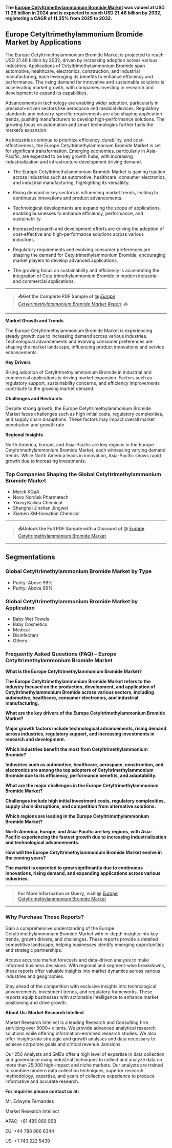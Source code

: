 <p><strong>The <a href="https://www.marketresearchintellect.com/download-sample/?rid=947316&amp;utm_source=Pulse-April-Europe&amp;utm_medium=852">Europe Cetyltrimethylammonium Bromide Market</a> was valued at USD 11.26 billion in 2024 and is expected to reach USD 21.46 billion by 2032, registering a CAGR of 11.35% from 2025 to 2032.</strong></p><h2>Europe Cetyltrimethylammonium Bromide Market by Applications&nbsp;</h2><p><p>The Europe Cetyltrimethylammonium Bromide Market is projected to reach USD 21.46 billion by 2032, driven by increasing adoption across various industries. Applications of Cetyltrimethylammonium Bromide span automotive, healthcare, electronics, construction, and industrial manufacturing, each leveraging its benefits to enhance efficiency and performance. The rising demand for innovative and sustainable solutions is accelerating market growth, with companies investing in research and development to expand its capabilities.</p><p>Advancements in technology are enabling wider adoption, particularly in precision-driven sectors like aerospace and medical devices. Regulatory standards and industry-specific requirements are also shaping application trends, pushing manufacturers to develop high-performance solutions. The growing focus on automation and smart technologies further fuels the market&rsquo;s expansion.</p><p>As industries continue to prioritize efficiency, durability, and cost-effectiveness, the Europe Cetyltrimethylammonium Bromide Market is set for significant transformation. Emerging economies, particularly in Asia-Pacific, are expected to be key growth hubs, with increasing industrialization and infrastructure development driving demand.</p></p><ul><li><p>The Europe Cetyltrimethylammonium Bromide Market is gaining traction across industries such as automotive, healthcare, consumer electronics, and industrial manufacturing, highlighting its versatility.</p></li><li><p>Rising demand in key sectors is influencing market trends, leading to continuous innovations and product advancements.</p></li><li><p>Technological developments are expanding the scope of applications, enabling businesses to enhance efficiency, performance, and sustainability.</p></li><li><p>Increased research and development efforts are driving the adoption of cost-effective and high-performance solutions across various industries.</p></li><li><p>Regulatory requirements and evolving consumer preferences are shaping the demand for Cetyltrimethylammonium Bromide, encouraging market players to develop advanced applications.</p></li><li><p>The growing focus on sustainability and efficiency is accelerating the integration of Cetyltrimethylammonium Bromide in modern industrial and commercial applications.</p></li></ul><hr /><blockquote><p><strong><span class="font-[700]">📥Get the Complete PDF Sample of @ </span></strong><em><span class="font-[700]"><a href="https://www.marketresearchintellect.com/download-sample/?rid=947316&amp;utm_source=Pulse-April-Europe&amp;utm_medium=852" target="_blank" data-tracking-control-name="article-ssr-frontend-pulse_little-text-block" data-tracking-will-navigate="" data-test-link="">Europe Cetyltrimethylammonium Bromide Market Report</a>&nbsp;📥</span></em></p></blockquote><hr /><p class="" data-start="77" data-end="360"><strong data-start="77" data-end="105">Market Growth and Trends</strong></p><p class="" data-start="77" data-end="360">The Europe Cetyltrimethylammonium Bromide Market is experiencing steady growth due to increasing demand across various industries. Technological advancements and evolving consumer preferences are shaping the market landscape, influencing product innovations and service enhancements.</p><p class="" data-start="362" data-end="606"><strong data-start="362" data-end="377">Key Drivers</strong></p><p class="" data-start="362" data-end="606">Rising adoption of Cetyltrimethylammonium Bromide in industrial and commercial applications is driving market expansion. Factors such as regulatory support, sustainability concerns, and efficiency improvements contribute to the growing market demand.</p><p class="" data-start="608" data-end="849"><strong data-start="608" data-end="637">Challenges and Restraints</strong></p><p class="" data-start="608" data-end="849">Despite strong growth, the Europe Cetyltrimethylammonium Bromide Market faces challenges such as high initial costs, regulatory complexities, and supply chain disruptions. These factors may impact overall market penetration and growth rate.</p><p class="" data-start="851" data-end="1095"><strong data-start="851" data-end="872">Regional Insights</strong></p><p class="" data-start="851" data-end="1095">North America, Europe, and Asia-Pacific are key regions in the Europe Cetyltrimethylammonium Bromide Market, each witnessing varying demand trends. While North America leads in innovation, Asia-Pacific shows rapid growth due to increasing investments.</p><p><h3>Top Companies Shaping the Global Cetyltrimethylammonium Bromide Market </h3><ul><li>Merck KGaA</li><li>Novo Nordisk Pharmatech</li><li>Yixing Kailida Chemical</li><li>Shanghai Jinshan Jingwei</li><li>Xiamen XM-Inovation Chemical</li></ul></p><hr /><blockquote><p><strong>📥Unlock the Full PDF Sample with a Discount of @</strong> <a href="https://www.marketresearchintellect.com/ask-for-discount/?rid=947316&amp;utm_source=Pulse-April-Europe&amp;utm_medium=852">Europe Cetyltrimethylammonium Bromide Market</a></p></blockquote><hr /><p><h2>Segmentations</h2><h3>Global Cetyltrimethylammonium Bromide Market by Type</h3><ul><li>Purity: Above 98%</li><li>Purity: Above 99%</li></ul><h3>Global Cetyltrimethylammonium Bromide Market by Application</h3><ul><li>Baby Wet Towels</li><li>Baby Cosmetics</li><li>Medical</li><li>Disinfectant</li><li>Others</li></ul></p><h3><strong>Frequently Asked Questions (FAQ) &ndash; Europe Cetyltrimethylammonium Bromide Market</strong></h3><p><strong>What is the Europe Cetyltrimethylammonium Bromide Market?</strong></p><p><strong>The Europe Cetyltrimethylammonium Bromide Market refers to the industry focused on the production, development, and application of Cetyltrimethylammonium Bromide across various sectors, including automotive, healthcare, consumer electronics, and industrial manufacturing.</strong></p><p><strong>What are the key drivers of the Europe Cetyltrimethylammonium Bromide Market?</strong></p><p><strong>Major growth factors include technological advancements, rising demand across industries, regulatory support, and increasing investments in research and development.</strong></p><p><strong>Which industries benefit the most from Cetyltrimethylammonium Bromide?</strong></p><p><strong>Industries such as automotive, healthcare, aerospace, construction, and electronics are among the top adopters of Cetyltrimethylammonium Bromide due to its efficiency, performance benefits, and adaptability.</strong></p><p><strong>What are the major challenges in the Europe Cetyltrimethylammonium Bromide Market?</strong></p><p><strong>Challenges include high initial investment costs, regulatory complexities, supply chain disruptions, and competition from alternative solutions.</strong></p><p><strong>Which regions are leading in the Europe Cetyltrimethylammonium Bromide Market?</strong></p><p><strong>North America, Europe, and Asia-Pacific are key regions, with Asia-Pacific experiencing the fastest growth due to increasing industrialization and technological advancements.</strong></p><p><strong>How will the Europe Cetyltrimethylammonium Bromide Market evolve in the coming years?</strong></p><p><strong>The market is expected to grow significantly due to continuous innovations, rising demand, and expanding applications across various industries.</strong></p><hr /><blockquote><p><span class="font-[700]"><strong>For More Information or Query, visit&nbsp;@</strong>&nbsp;</span><span class="font-[700]"><a href="https://www.marketresearchintellect.com/product/global-cetyltrimethylammonium-bromide-market/?utm_source=Linkedin&utm_medium=852" target="_blank" data-tracking-control-name="article-ssr-frontend-pulse_little-text-block" data-tracking-will-navigate="" data-test-link="">Europe Cetyltrimethylammonium Bromide Market</a></span></p></blockquote><hr /><h3><strong data-start="0" data-end="31">Why Purchase These Reports?</strong></h3><p class="" data-start="35" data-end="297">Gain a comprehensive understanding of the Europe Cetyltrimethylammonium Bromide Market with in-depth insights into key trends, growth drivers, and challenges. These reports provide a detailed competitive landscape, helping businesses identify emerging opportunities and strategic partnerships.</p><p class="" data-start="299" data-end="540">Access accurate market forecasts and data-driven analysis to make informed business decisions. With regional and segment-wise breakdowns, these reports offer valuable insights into market dynamics across various industries and geographies.</p><p class="" data-start="542" data-end="784">Stay ahead of the competition with exclusive insights into technological advancements, investment trends, and regulatory frameworks. These reports equip businesses with actionable intelligence to enhance market positioning and drive growth.</p><p><strong><span class="font-[700]">About Us: Market Research Intellect</span></strong></p><p><span class="">Market Research Intellect is a leading Research and Consulting firm servicing over 5000+ clients. We provide advanced analytical research solutions while offering information-enriched research studies.&nbsp;</span>We also offer insights into strategic and growth analyses and data necessary to achieve corporate goals and critical revenue Janisions.</p><p><span class="">Our 250 Analysts and SMEs offer a high level of expertise in data collection and governance using industrial techniques to collect and analyze data on more than 25,000 high-impact and niche markets. Our analysts are trained to combine modern data collection techniques, superior research methodology, expertise, and years of collective experience to produce informative and accurate research.</span></p><p><strong>For inquiries please contact us at:</strong></p><p>Mr. Edwyne Fernandes</p><p>Market Research Intellect</p><p>APAC: +61 485 860 968</p><p>EU: +44 788 886 6344</p><p>US: +1 743 222 5439</p>